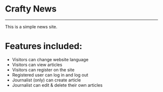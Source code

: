 # Crafty News
---
This is a simple news site.

# Features included:
* Visitors can change website language
* Visitors can view articles
* Visitors can register on the site
* Registered user can log in and log out
* Journalist (only) can create article
* Journalist can edit & delete their own articles
